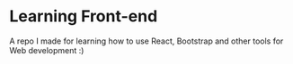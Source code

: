 # Learning Front-end 

A repo I made for learning how to use React, Bootstrap and other tools for Web development :)
